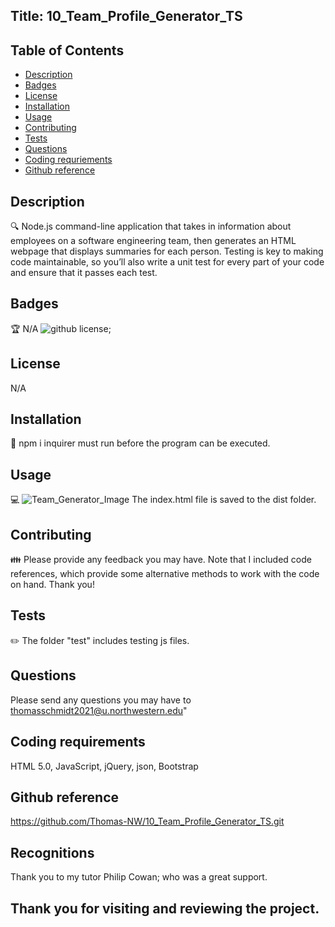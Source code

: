 ## Title: 10_Team_Profile_Generator_TS

## Table of Contents
- [Description](#description)
- [Badges](#badges)
- [License](#license)
- [Installation](#installation)
- [Usage](#usage)
- [Contributing](#contributing)
- [Tests](#tests)
- [Questions](#questions)
- [Coding requriements](#languages)
- [Github reference](#github)


## Description
🔍 Node.js command-line application that takes in information about employees on a software engineering team, then generates an HTML webpage that displays summaries for each person. Testing is key to making code maintainable, so you’ll also write a unit test for every part of your code and ensure that it passes each test.

## Badges
🏆 N/A
![github license](https://img.shields.io/badge/license-MIT-blue.svg);


## License
N/A

## Installation
💾 npm i inquirer must run before the program can be executed. 


## Usage
💻 ![Team_Generator_Image](./assets/image/Team_Generator_Image.PNG])
The index.html file is saved to the dist folder. 


## Contributing
👪 Please provide any feedback you may have. Note that I included code references, which provide some alternative methods to work with the code on hand. Thank you! 


## Tests
✏️ The folder "test" includes testing js files.


## Questions
Please send any questions you may have to  thomasschmidt2021@u.northwestern.edu"


## Coding requirements
HTML 5.0, JavaScript, jQuery, json, Bootstrap

## Github reference 
https://github.com/Thomas-NW/10_Team_Profile_Generator_TS.git


## Recognitions
Thank you to my tutor Philip Cowan; who was a great support.

Thank you for visiting and reviewing the project. 
---

